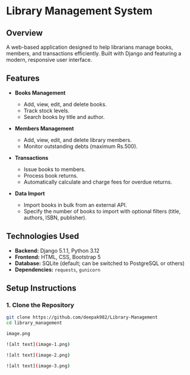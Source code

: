 # Library Management System

## Overview

A web-based application designed to help librarians manage books, members, and transactions efficiently. Built with Django and featuring a modern, responsive user interface.

## Features

- **Books Management**
  - Add, view, edit, and delete books.
  - Track stock levels.
  - Search books by title and author.

- **Members Management**
  - Add, view, edit, and delete library members.
  - Monitor outstanding debts (maximum Rs.500).

- **Transactions**
  - Issue books to members.
  - Process book returns.
  - Automatically calculate and charge fees for overdue returns.

- **Data Import**
  - Import books in bulk from an external API.
  - Specify the number of books to import with optional filters (title, authors, ISBN, publisher).

## Technologies Used

- **Backend:** Django 5.1.1, Python 3.12
- **Frontend:** HTML, CSS, Bootstrap 5
- **Database:** SQLite (default; can be switched to PostgreSQL or others)
- **Dependencies:** `requests`, `gunicorn`

## Setup Instructions

### 1. Clone the Repository

```bash
git clone https://github.com/deepak982/Library-Management
cd library_management

image.png

![alt text](image-1.png)

![alt text](image-2.png)

![alt text](image-3.png)